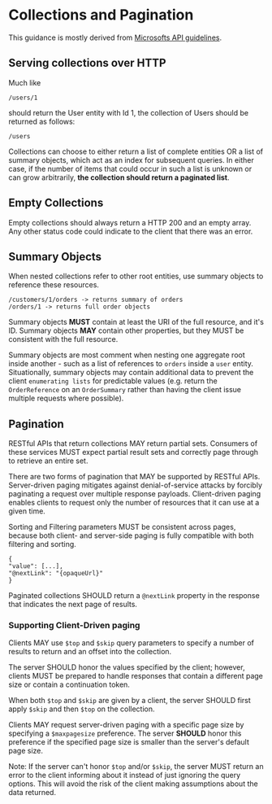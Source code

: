 # Collections and Pagination

This guidance is mostly derived from [Microsofts API guidelines](https://github.com/microsoft/api-guidelines/blob/vNext/Guidelines.md#9-collections).

## Serving collections over HTTP

Much like

    /users/1

should return the User entity with Id 1, the collection of Users should be returned as follows:

    /users

Collections can choose to either return a list of complete entities OR a list of summary objects, which act as an index for subsequent queries. In either case, if the number of items that could occur in such a list is unknown or can grow arbitrarily, **the collection should return a paginated list**.

## Empty Collections

Empty collections should always return a HTTP 200 and an empty array. Any other status code could indicate to the client that there was an error.

## Summary Objects

When nested collections refer to other root entities, use summary objects to reference these resources.

    /customers/1/orders -> returns summary of orders
    /orders/1 -> returns full order objects

Summary objects **MUST** contain at least the URI of the full resource, and it's ID.
Summary objects **MAY** contain other properties, but they MUST be consistent with the full resource.

Summary objects are most comment when nesting one aggregate root inside another - such as a list of references to `orders` inside a `user` entity. Situationally, summary objects may contain additional data to prevent the client `enumerating lists` for predictable values (e.g. return the `OrderReference` on an `OrderSummary` rather than having the client issue multiple requests where possible).

## Pagination

RESTful APIs that return collections MAY return partial sets. Consumers of these services MUST expect partial result sets and correctly page through to retrieve an entire set.

There are two forms of pagination that MAY be supported by RESTful APIs. Server-driven paging mitigates against denial-of-service attacks by forcibly paginating a request over multiple response payloads. Client-driven paging enables clients to request only the number of resources that it can use at a given time.

Sorting and Filtering parameters MUST be consistent across pages, because both client- and server-side paging is fully compatible with both filtering and sorting.

    {
    "value": [...],
    "@nextLink": "{opaqueUrl}"
    }

Paginated collections SHOULD return a `@nextLink` property in the response that indicates the next page of results.

### Supporting Client-Driven paging

Clients MAY use `$top` and `$skip` query parameters to specify a number of results to return and an offset into the collection.

The server SHOULD honor the values specified by the client; however, clients MUST be prepared to handle responses that contain a different page size or contain a continuation token.

When both `$top` and `$skip` are given by a client, the server SHOULD first apply `$skip` and then `$top` on the collection.

Clients MAY request server-driven paging with a specific page size by specifying a `$maxpagesize` preference. The server **SHOULD** honor this preference if the specified page size is smaller than the server's default page size.

Note: If the server can't honor `$top` and/or `$skip`, the server MUST return an error to the client informing about it instead of just ignoring the query options. This will avoid the risk of the client making assumptions about the data returned.
